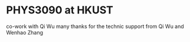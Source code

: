 # PHYS3090 at HKUST
co-work with Qi Wu
many thanks for the technic support from Qi Wu and Wenhao Zhang
